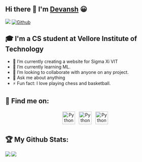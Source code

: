 ## Hi there 👋 I'm [Devansh]() 😀
![](https://visitor-badge.laobi.icu/badge?page_id=Devansh-ops.Devansh-ops)
[![Github](https://img.shields.io/github/followers/Devansh-ops?label=Followers&logo=Github)](https://github.com/Devansh-ops)

## 🎓 I'm a CS student at Vellore Institute of Technology

- 🔭 I’m currently creating a website for Sigma Xi VIT
- 🌱 I’m currently learning ML. 
- 👯 I’m looking to collaborate with anyone on any project.
- 💬 Ask me about anything
- ⚡ Fun fact: I love playing chess and basketball.

## :email: Find me on:

<p align="center">
 <!--
 <a href="" target="_blank"> <img src="https://raw.githubusercontent.com/iconic/open-iconic/master/svg/globe.svg" alt="Python" height="40" style="vertical-align:top; margin:4px"> </a>
 -->
 <a href="https://www.linkedin.com/in/devansh-sehgal-52248995/" target="_blank" rel="noopener noreferrer"> <img src="https://cdn.jsdelivr.net/npm/simple-icons@v3/icons/linkedin.svg" alt="Python" height="40" style="vertical-align:top; margin:4px"></a>
 <a href="mailto:devanshsehgal02@gmail.com"> <img src="https://cdn.jsdelivr.net/npm/simple-icons@v3/icons/gmail.svg" alt="Python" height="40" style="vertical-align:top; margin:4px"></a> 
  <a href="https://www.instagram.com/devv.ansh/" target="_blank" rel="noopener noreferrer"> <img src="https://cdn.jsdelivr.net/npm/simple-icons@v3/icons/instagram.svg" alt="Python" height="40" style="vertical-align:top; margin:4px"> </a>
</p>

## :trophy: My Github Stats:
<!--
![GitHub stats](https://github-readme-stats.vercel.app/api?username=Devansh-ops&show_icons=true&theme=tokyonight&count_private=true&hide=issues) ![Top Langs](https://github-readme-stats.vercel.app/api/top-langs/?username=Devansh-ops&theme=tokyonight)
-->

<div>
<a href="https://github-readme-stats.vercel.app/api?username=Devansh-ops&theme=tokyonight">
  <img  align="left" src="https://github-readme-stats.vercel.app/api?username=Devansh-ops&count_private=true&show_icons=true&theme=tokyonight&hide=issues" />
</a>
<a href="https://github-readme-stats.vercel.app/api/top-langs/?username=Devansh-ops&hide=php&theme=tokyonight">
  <img align="left" src="https://github-readme-stats.vercel.app/api/top-langs/?username=Devansh-ops&theme=tokyonight" />
</a>
</div>

<!--
**Devansh-ops/Devansh-ops** is a ✨ _special_ ✨ repository because its `README.md` (this file) appears on your GitHub profile.

Here are some ideas to get you started:

- 🔭 I’m currently working on ...
- 🌱 I’m currently learning ...
- 👯 I’m looking to collaborate on ...
- 🤔 I’m looking for help with ...
- 💬 Ask me about ...
- 📫 How to reach me: ...
- 😄 Pronouns: ...
- ⚡ Fun fact: ...
-->
